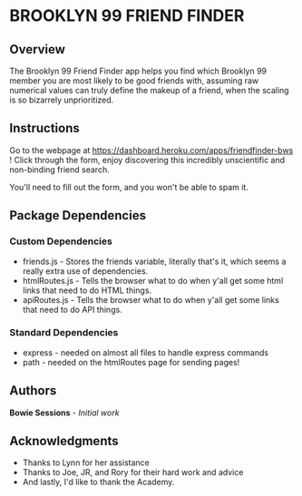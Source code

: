 # BROOKLYN 99 FRIEND FINDER

## Overview

The Brooklyn 99 Friend Finder app helps you find which Brooklyn 99 member you are most likely to be good friends with, assuming raw numerical values can truly define the makeup of a friend, when the scaling is so bizarrely unprioritized.

## Instructions
Go to the webpage at https://dashboard.heroku.com/apps/friendfinder-bws ! Click through the form, enjoy discovering this incredibly unscientific and non-binding friend search.

You'll need to fill out the form, and you won't be able to spam it.

## Package Dependencies

### Custom Dependencies
* friends.js - Stores the friends variable, literally that's it, which seems a really extra use of dependencies.
* htmlRoutes.js - Tells the browser what to do when y'all get some html links that need to do HTML things.
* apiRoutes.js - Tells the browser what to do when y'all get some links that need to do API things.

### Standard Dependencies
* express - needed on almost all files to handle express commands
* path - needed on the htmlRoutes page for sending pages!

## Authors

**Bowie Sessions** - *Initial work* 

## Acknowledgments

* Thanks to Lynn for her assistance
* Thanks to Joe, JR, and Rory for their hard work and advice
* And lastly, I'd like to thank the Academy.